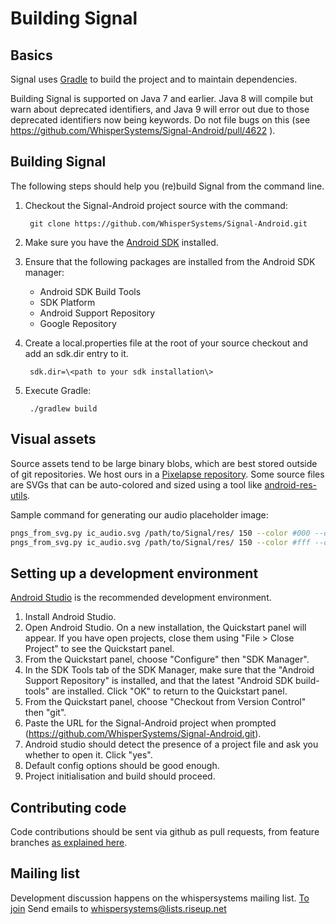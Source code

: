 Building Signal
===============

Basics
------

Signal uses [Gradle](http://gradle.org) to build the project and to maintain
dependencies.

Building Signal is supported on Java 7 and earlier.  Java 8 will compile but warn about deprecated identifiers, and Java 9 will error out due to those deprecated identifiers now being keywords.  Do not file bugs on this (see https://github.com/WhisperSystems/Signal-Android/pull/4622 ).

Building Signal
---------------

The following steps should help you (re)build Signal from the command line.

1. Checkout the Signal-Android project source with the command:

        git clone https://github.com/WhisperSystems/Signal-Android.git

2. Make sure you have the [Android SDK](https://developer.android.com/sdk/index.html) installed.
3. Ensure that the following packages are installed from the Android SDK manager:
    * Android SDK Build Tools
    * SDK Platform
    * Android Support Repository
    * Google Repository
4. Create a local.properties file at the root of your source checkout and add an sdk.dir entry to it.

        sdk.dir=\<path to your sdk installation\>

5. Execute Gradle:

        ./gradlew build

Visual assets
----------------------

Source assets tend to be large binary blobs, which are best stored outside of git repositories. We host ours in a [Pixelapse repository](https://www.pixelapse.com/openwhispersystems/projects/signal-android/). Some source files are SVGs that can be auto-colored and sized using a tool like [android-res-utils](https://github.com/sebkur/android-res-utils).

Sample command for generating our audio placeholder image:

```bash
pngs_from_svg.py ic_audio.svg /path/to/Signal/res/ 150 --color #000 --opacity 0.54 --suffix _light
pngs_from_svg.py ic_audio.svg /path/to/Signal/res/ 150 --color #fff --opacity 1.00 --suffix _light
```

Setting up a development environment
------------------------------------

[Android Studio](https://developer.android.com/sdk/installing/studio.html) is the recommended development environment.

1. Install Android Studio.
2. Open Android Studio. On a new installation, the Quickstart panel will appear. If you have open projects, close them using "File > Close Project" to see the Quickstart panel.
3. From the Quickstart panel, choose "Configure" then "SDK Manager".
4. In the SDK Tools tab of the SDK Manager, make sure that the "Android Support Repository" is installed, and that the latest "Android SDK build-tools" are installed. Click "OK" to return to the Quickstart panel.
5. From the Quickstart panel, choose "Checkout from Version Control" then "git".
6. Paste the URL for the Signal-Android project when prompted (https://github.com/WhisperSystems/Signal-Android.git).
7. Android studio should detect the presence of a project file and ask you whether to open it. Click "yes".
8. Default config options should be good enough.
9. Project initialisation and build should proceed.

Contributing code
-----------------

Code contributions should be sent via github as pull requests, from feature branches [as explained here](https://help.github.com/articles/using-pull-requests).

Mailing list
------------

Development discussion happens on the whispersystems mailing list.
[To join](https://lists.riseup.net/www/info/whispersystems)
Send emails to whispersystems@lists.riseup.net

